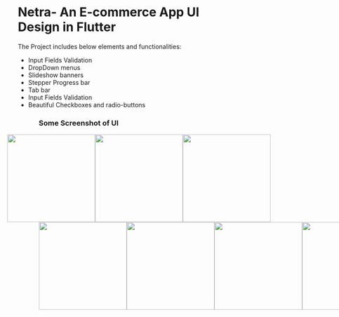 # Netra- An E-commerce App UI Design in Flutter

The Project includes below elements and functionalities: 
<ul>
<li> Input Fields Validation
</li>

<li>DropDown menus
</li>
<li>Slideshow banners
</li>

<li> Stepper Progress bar
</li>
<li>Tab bar
</li>
<li> Input Fields Validation
</li>

<li> Beautiful Checkboxes and radio-buttons
</li>






<ul>
<h3> Some Screenshot of UI </h3>

<div style="display:flex; justify-content: center;">

<img src="https://user-images.githubusercontent.com/63516467/217301531-43777800-788f-4237-96b6-13f7b29b1032.png" width="200">
<img src="https://user-images.githubusercontent.com/63516467/217301551-4f4030aa-7f68-4d61-ba4a-165699c3ce89.png" width="200">
<img src="https://user-images.githubusercontent.com/63516467/217301553-a51260a6-773f-4eda-b7d4-245dbb126cb2.png" width="200">

</div>

<div style="display:flex;">
<img src="https://user-images.githubusercontent.com/63516467/217301554-54827474-8311-48dd-9145-5c4b8c2fd11e.png" width="200">
<img src="https://user-images.githubusercontent.com/63516467/217301558-7914141b-5d5e-4ec1-9870-c8fc5397f0a8.png" width="200">
<img src="https://user-images.githubusercontent.com/63516467/217301565-fbef0b51-eb7f-4279-8854-b1b3184b540f.png" width="200">
<img src="https://user-images.githubusercontent.com/63516467/217301566-16753223-2dfa-46bf-9902-a06a4d5dde3a.png" width="200">

</div>
